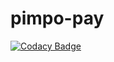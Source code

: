 # pimpo-pay
[![Codacy Badge](https://api.codacy.com/project/badge/Grade/33ecda243db244d4846f039974b9b430)](https://app.codacy.com/app/fabiotasco/pimpo-pay?utm_source=github.com&utm_medium=referral&utm_content=fabiotasco/pimpo-pay&utm_campaign=Badge_Grade_Dashboard)